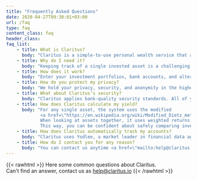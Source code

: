 ```yaml
---
title: "Frequently Asked Questions"
date: 2020-04-27T09:30:01+03:00
url: /faq
type: faq
content_class: faq
header_class: 
faq_list:
    - title: What is Claritus?
      body: "Claritus is a simple-to-use personal wealth service that allows you to view all of your invested assets in one place. It’s the only tool you need to track, understand, and grow your wealth."
    - title: Why do I need it?
      body: "Keeping track of a single invested asset is a challenging and tedious task, let alone a number of assets scattered across several accounts. Whether you invest in the stock market, real estate, or any other alternative investment type, Claritus provides you with a clear image of ALL your combined assets in one place, anytime you need it"
    - title: How does it work?
      body: "Enter your investment portfolios, bank accounts, and alternative assets into Claritus. You can choose to enter them manually or link accounts for automatic tracking. Claritus will crunch the numbers and present you with you a clear, real-time view of your assets - together or separated into groups. If you already have some tracking history, you can build your account retroactively and instantly see your progress over time. What’s more, Claritus also provides you with eye-opening insights that will help you control your wealth and make better-informed decisions for the future."
    - title: How do you protect my privacy?
      body: "We hold your privacy, security, and anonymity in the highest importance - to the extent that even we don’t have access to your data. Our loyalty is first and foremost to you, our customer - no hidden agendas, no dual loyalties, no matter what. In addition, we will never share or sell your information with any third parties"
    - title: What about Claritus’s security?
      body: "Claritus applies bank-quality security standards. All of your information is secured and encrypted both at rest and in transit. The system uses Yodlee to get read-only access only to those accounts you choose to link."
    - title: How does Claritus calculate my yield?
      body: "For any single asset, the system uses the modified
             <a href=\"https://en.wikipedia.org/wiki/Modified_Dietz_method\" target=\"_blank\">Dietz method</a>.<br/>
             When looking at assets together, it uses weighted returns.<br/>
             This way, you can be confident about safely comparing investments and understanding their worth."
    - title: How does Claritus automatically track my accounts?
      body: "Claritus uses Yodlee, a market leader in financial data aggregation, to link your investments and bank accounts and track them. We never see any of your credentials, and get read-only access to the accounts you link to Claritus."
    - title: How do I contact you for any reason?
      body: "You can contact us anytime <a href=\"mailto:help@claritus.io\">help@claritus.io</a>."
---
```

{{< rawhtml >}}
Here some common questions about Claritus.<br/>
Can't find an answer, contact us as <a href="mailto:help@claritus.io" class="is-green">help@claritus.io</a>
{{< /rawhtml >}}

